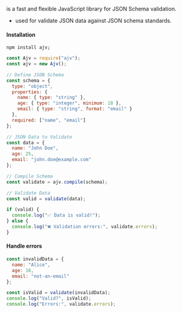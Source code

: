 is a fast and flexible JavaScript library for JSON Schema validation.
- used for validate JSON data against JSON schema standards.

#### Installation
```shell
npm install ajv;
```

```js
const Ajv = require("ajv");
const ajv = new Ajv();

// Define JSON Schema
const schema = {
  type: "object",
  properties: {
    name: { type: "string" },
    age: { type: "integer", minimum: 18 },
    email: { type: "string", format: "email" }
  },
  required: ["name", "email"]
};

// JSON Data to Validate
const data = {
  name: "John Doe",
  age: 25,
  email: "john.doe@example.com"
};

// Compile Schema
const validate = ajv.compile(schema);

// Validate Data
const valid = validate(data);

if (valid) {
  console.log("✅ Data is valid!");
} else {
  console.log("❌ Validation errors:", validate.errors);
}

```

#### Handle errors
```js
const invalidData = {
  name: "Alice",
  age: 16,
  email: "not-an-email"
};

const isValid = validate(invalidData);
console.log("Valid?", isValid);
console.log("Errors:", validate.errors);

```

